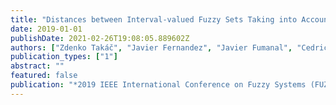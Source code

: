 ```yaml
---
title: "Distances between Interval-valued Fuzzy Sets Taking into Account the Width of the Intervals"
date: 2019-01-01
publishDate: 2021-02-26T19:08:05.889602Z
authors: ["Zdenko Takáč", "Javier Fernandez", "Javier Fumanal", "Cedric Marco-Detchart", "Inés Couso", "Graçaliz Dimuro", "Hélida Santos", "Humberto Bustince"]
publication_types: ["1"]
abstract: ""
featured: false
publication: "*2019 IEEE International Conference on Fuzzy Systems (FUZZ-IEEE)*"
---
```


